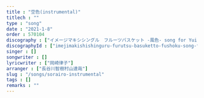 ```yaml
---
title : "空色(instrumental)"
titlech : ""
type : "song"
date : "2021-1-8"
order : 570104
discography : ["イメージマキシシングル　フルーツバスケット -風色- song for Yui Horie"]
discographyId : ["imejimakishishinguru-furutsu-basuketto-fushoku-song-for-yui-horie"]
singer : []
songwriter : []
lyricwriter : ["岡崎律子"]
arranger : ["長谷川智樹村山達哉"]
slug : "/songs/sorairo-instrumental"
tags : []
remarks : ""
---
```


